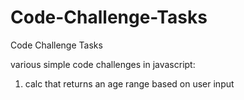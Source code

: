 # Code-Challenge-Tasks
Code Challenge Tasks


various simple code challenges in javascript: 

1) calc that returns an age range based on user input
